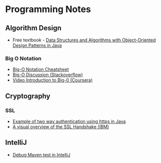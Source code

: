 Programming Notes
===================

## Algorithm Design

* Free textbook - [Data Structures and Algorithms with Object-Oriented Design Patterns in Java](http://www.brpreiss.com/books/opus5/html/page9.html)

### Big O Notation

* [Big-O Notation Cheatsheet](http://bigocheatsheet.com/)
* [Big-O Discussion (Stackoverflow)](http://stackoverflow.com/questions/487258/plain-english-explanation-of-big-o)
* [Video Introduction to Big-0 (Coursera)](https://class.coursera.org/algo-004/lecture/169)

## Cryptography

### SSL

* [Example of two way authentication using https in Java](http://rap.ucar.edu/staff/paddy/cacerts/)
* [A visual overview of the SSL Handshake (IBM)](http://publib.boulder.ibm.com/infocenter/wmqv6/v6r0/index.jsp?topic=%2Fcom.ibm.mq.csqzas.doc%2Fsy10660_.htm)

## IntelliJ

* [Debug Maven test in IntelliJ](http://stackoverflow.com/questions/6573289/intellij-idea-debugger-skips-breakpoints-when-debugging-maven-tests)




